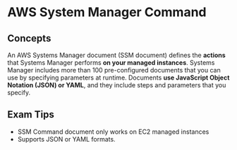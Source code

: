 # AWS System Manager Command

## Concepts

An AWS Systems Manager document (SSM document) defines the **actions** that Systems Manager performs **on your managed instances**. Systems Manager includes more than 100 pre-configured documents that you can use by specifying parameters at runtime. Documents **use JavaScript Object Notation (JSON) or YAML**, and they include steps and parameters that you specify.

## Exam Tips
* SSM Command document only works on EC2 managed instances
* Supports JSON or YAML formats.
